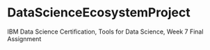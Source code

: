 # DataScienceEcosystemProject
IBM Data Science Certification, Tools for Data Science, Week 7 Final Assignment
